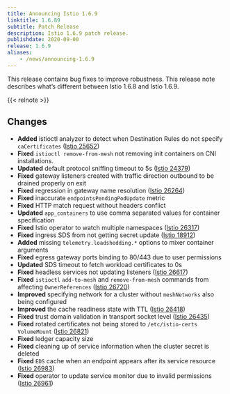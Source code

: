 ```yaml
---
title: Announcing Istio 1.6.9
linktitle: 1.6.89
subtitle: Patch Release
description: Istio 1.6.9 patch release.
publishdate: 2020-09-00
release: 1.6.9
aliases:
    - /news/announcing-1.6.9
---
```


This release contains bug fixes to improve robustness. This release note describes
what’s different between Istio 1.6.8 and Istio 1.6.9.

{{< relnote >}}

## Changes

- **Added** istioctl analyzer to detect when Destination Rules do not specify `caCertificates` ([Istio 25652](https://github.com/istio/istio/issues/25652))
- **Fixed** `istioctl remove-from-mesh` not removing init containers on CNI installations.
- **Updated** default protocol sniffing timeout to 5s ([Istio 24379](https://github.com/istio/istio/issues/24379))
- **Fixed** gateway listeners created with traffic direction outbound to be drained properly on exit
- **Fixed** regression in gateway name resolution ([Istio 26264](https://github.com/istio/istio/issues/26264))
- **Fixed** inaccurate `endpointsPendingPodUpdate` metric
- **Fixed** HTTP match request without headers conflict
- **Updated** `app_containers` to use comma separated values for container specification
- **Fixed** Istio operator to watch multiple namespaces ([Istio 26317](https://github.com/istio/istio/issues/26317))
- **Fixed** ingress SDS from not getting secret update ([Istio 18912](https://github.com/istio/istio/issues/18912))
- **Added** missing `telemetry.loadshedding.*` options to mixer container arguments
- **Fixed** egress gateway ports binding to 80/443 due to user permissions
- **Updated** SDS timeout to fetch workload certificates to 0s
- **Fixed** headless services not updating listeners ([Istio 26617](https://github.com/istio/istio/issues/26617))
- **Fixed** `istioctl` `add-to-mesh` and `remove-from-mesh` commands from affecting `OwnerReferences` ([Istio 26720](https://github.com/istio/istio/issues/26720))
- **Improved** specifying network for a cluster without `meshNetworks` also being configured
- **Improved** the cache readiness state with TTL ([Istio 26418](https://github.com/istio/istio/issues/26418))
- **Fixed** trust domain validation in transport socket level ([Istio 26435](https://github.com/istio/istio/issues/26435))
- **Fixed** rotated certificates not being stored to `/etc/istio-certs` `VolumeMount` ([Istio 26821](https://github.com/istio/istio/issues/26821))
- **Fixed** ledger capacity size
- **Fixed** cleaning up of service information when the cluster secret is deleted
- **Fixed** `EDS` cache when an endpoint appears after its service resource ([Istio 26983](https://github.com/istio/istio/issues/26983))
- **Fixed** operator to update service monitor due to invalid permissions ([Istio 26961](https://github.com/istio/istio/issues/26961))
